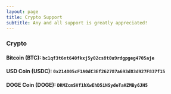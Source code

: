 ```yaml
---
layout: page
title: Crypto Support
subtitle: Any and all support is greatly appreciated!
---
```

### Crypto

#### Bitcoin (BTC): `bc1qf3t6nt640fkxj5y02cs8t0u9rdgpgeg4705aje`

#### USD Coin (USDC): `0x214805cF1A0dC3Ef262787a693d83d927F837f15`

#### DOGE Coin (DOGE): `DRMZcmSVf1hXwEhD5iNSydeTaHZMBy6JH5`
